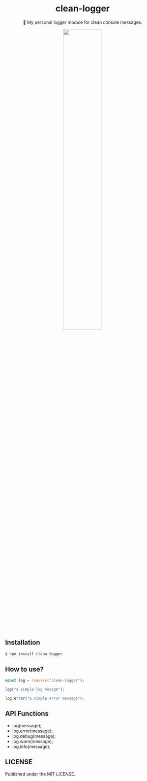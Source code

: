 <h1 align="center">clean-logger</h1>
<p align="center">🌈 My personal logger module for clean console messages.</p>
<div align="center">
  <img src="https://i.imgur.com/luA9ko3.png" width="50%" />
</div>

## Installation 
```bash
$ npm install clean-logger
```
## How to use?
```js
const log = require("clean-logger");

log("a simple log messge");

log.error("a simple error message"); 
```
## API Functions

- log(message);
- log.error(message);
- log.debug(message);
- log.warn(message);
- log.info(message);

## LICENSE

Published under the MIT LICENSE.
